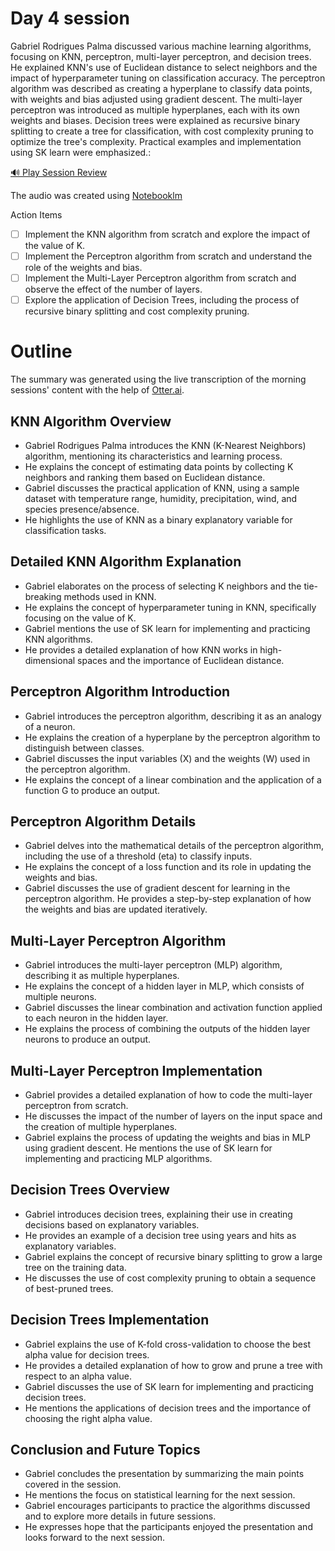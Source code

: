 # Day 4 session

Gabriel Rodrigues Palma discussed various machine learning algorithms, focusing on KNN, perceptron, multi-layer perceptron, and decision trees. He explained KNN's use of Euclidean distance to select neighbors and the impact of hyperparameter tuning on classification accuracy. The perceptron algorithm was described as creating a hyperplane to classify data points, with weights and bias adjusted using gradient descent. The multi-layer perceptron was introduced as multiple hyperplanes, each with its own weights and biases. Decision trees were explained as recursive binary splitting to create a tree for classification, with cost complexity pruning to optimize the tree's complexity. Practical examples and implementation using SK learn were emphasized.:

[🔊 Play Session Review](https://notebooklm.google.com/notebook/b6e3eb9a-31d0-4de2-926d-654803a0ee12/audio)

The audio was created using [Notebooklm](https://notebooklm.google.com)

Action Items
- [ ] Implement the KNN algorithm from scratch and explore the impact of the value of K.
- [ ] Implement the Perceptron algorithm from scratch and understand the role of the weights and bias.
- [ ] Implement the Multi-Layer Perceptron algorithm from scratch and observe the effect of the number of layers.
- [ ] Explore the application of Decision Trees, including the process of recursive binary splitting and cost complexity pruning.

# Outline 
The summary was generated using the live transcription of the morning sessions' content with the help of [Otter.ai](https://otter.ai/).


## KNN Algorithm Overview
- Gabriel Rodrigues Palma introduces the KNN (K-Nearest Neighbors) algorithm, mentioning its characteristics and learning process.
- He explains the concept of estimating data points by collecting K neighbors and ranking them based on Euclidean distance.
- Gabriel discusses the practical application of KNN, using a sample dataset with temperature range, humidity, precipitation, wind, and species presence/absence.
- He highlights the use of KNN as a binary explanatory variable for classification tasks.

## Detailed KNN Algorithm Explanation
- Gabriel elaborates on the process of selecting K neighbors and the tie-breaking methods used in KNN.
- He explains the concept of hyperparameter tuning in KNN, specifically focusing on the value of K.
- Gabriel mentions the use of SK learn for implementing and practicing KNN algorithms.
- He provides a detailed explanation of how KNN works in high-dimensional spaces and the importance of Euclidean distance.

## Perceptron Algorithm Introduction
- Gabriel introduces the perceptron algorithm, describing it as an analogy of a neuron.
- He explains the creation of a hyperplane by the perceptron algorithm to distinguish between classes.
- Gabriel discusses the input variables (X) and the weights (W) used in the perceptron algorithm.
- He explains the concept of a linear combination and the application of a function G to produce an output.

## Perceptron Algorithm Details
- Gabriel delves into the mathematical details of the perceptron algorithm, including the use of a threshold (eta) to classify inputs.
- He explains the concept of a loss function and its role in updating the weights and bias.
- Gabriel discusses the use of gradient descent for learning in the perceptron algorithm.
He provides a step-by-step explanation of how the weights and bias are updated iteratively.

## Multi-Layer Perceptron Algorithm
- Gabriel introduces the multi-layer perceptron (MLP) algorithm, describing it as multiple hyperplanes.
- He explains the concept of a hidden layer in MLP, which consists of multiple neurons.
- Gabriel discusses the linear combination and activation function applied to each neuron in the hidden layer.
- He explains the process of combining the outputs of the hidden layer neurons to produce an output.

## Multi-Layer Perceptron Implementation
- Gabriel provides a detailed explanation of how to code the multi-layer perceptron from scratch.
- He discusses the impact of the number of layers on the input space and the creation of multiple hyperplanes.
- Gabriel explains the process of updating the weights and bias in MLP using gradient descent.
He mentions the use of SK learn for implementing and practicing MLP algorithms.

## Decision Trees Overview
- Gabriel introduces decision trees, explaining their use in creating decisions based on explanatory variables.
- He provides an example of a decision tree using years and hits as explanatory variables.
- Gabriel explains the concept of recursive binary splitting to grow a large tree on the training data.
- He discusses the use of cost complexity pruning to obtain a sequence of best-pruned trees.

## Decision Trees Implementation
- Gabriel explains the use of K-fold cross-validation to choose the best alpha value for decision trees.
- He provides a detailed explanation of how to grow and prune a tree with respect to an alpha value.
- Gabriel discusses the use of SK learn for implementing and practicing decision trees.
- He mentions the applications of decision trees and the importance of choosing the right alpha value.

## Conclusion and Future Topics
- Gabriel concludes the presentation by summarizing the main points covered in the session.
- He mentions the focus on statistical learning for the next session.
- Gabriel encourages participants to practice the algorithms discussed and to explore more details in future sessions.
- He expresses hope that the participants enjoyed the presentation and looks forward to the next session.

